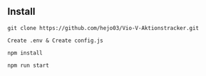 Install
-
```
git clone https://github.com/hejo03/Vio-V-Aktionstracker.git
```
```
Create .env & Create config.js
```
```
npm install
```
```
npm run start
```

